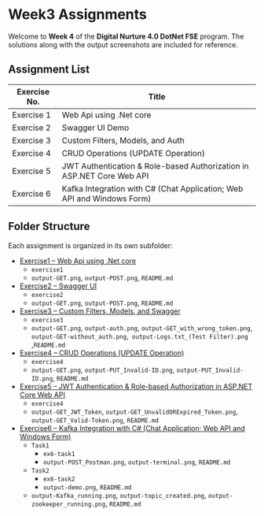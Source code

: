 # Week3 Assignments

Welcome to **Week 4** of the **Digital Nurture 4.0 DotNet FSE** program.
The solutions along with the output screenshots are included for reference.

## Assignment List

| Exercise No. | Title                                      |
|--------------|--------------------------------------------|
| Exercise 1   | Web Api using .Net core             |
| Exercise 2   | Swagger UI Demo             |
| Exercise 3  | Custom Filters, Models, and Auth            |
| Exercise 4  | CRUD Operations (UPDATE Operation)            |
| Exercise 5   | JWT Authentication & Role-based Authorization in ASP.NET Core Web API            |
| Exercise 6   | Kafka Integration with C# (Chat Application; Web API and Windows Form)            |

## Folder Structure

Each assignment is organized in its own subfolder:

* [Exercise1 – Web Api using .Net core](./Exercise1)
    * `exercise1` 
    * `output-GET.png`, `output-POST.png`, `README.md`
* [Exercise2 – Swagger UI](./Exercise2)
    * `exercise2` 
    * `output-GET.png`, `output-POST.png`, `README.md`
* [Exercise3 – Custom Filters, Models, and Swagger](./Exercise3)
    * `exercise3` 
    * `output-GET.png`, `output-auth.png`, `output-GET_with_wrong_token.png`, `output-GET-without_auth.png`,` output-Logs.txt_(Test Filter).png` ,`README.md`
* [Exercise4 – CRUD Operations (UPDATE Operation)](./Exercise4)
    * `exercise4` 
    * `output-GET.png`, `output-PUT_Invalid-ID.png`, `output-PUT_Invalid-ID.png`, `README.md`
* [Exercise5 – JWT Authentication & Role-based Authorization in ASP.NET Core Web API](./Exercise5)
    * `exercise4` 
    * `output-GET_JWT_Token`, `output-GET_UnvalidORExpired_Token.png`, `output-GET_Valid-Token.png`, `README.md`
* [Exercise6 – Kafka Integration with C# (Chat Application; Web API and Windows Form)](./Exercise6)
    * `Task1` 
        * `ex6-task1`
        * `output-POST_Postman.png`, `output-terminal.png`, `README.md`
    * `Task2` 
        * `ex6-task2`
        * `output-demo.png`, `README.md`
    * `output-Kafka_running.png`, `output-topic_created.png`, `output-zookeeper_running.png`, `README.md`
